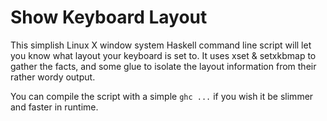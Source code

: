 Show Keyboard Layout
====================

This simplish Linux X window system Haskell command line script will let you know what layout your keyboard is set to.
It uses xset & setxkbmap to gather the facts, and some glue to isolate the layout information from
their rather wordy output.

You can compile the script with a simple `ghc ...` if you wish it be slimmer and faster in runtime.

